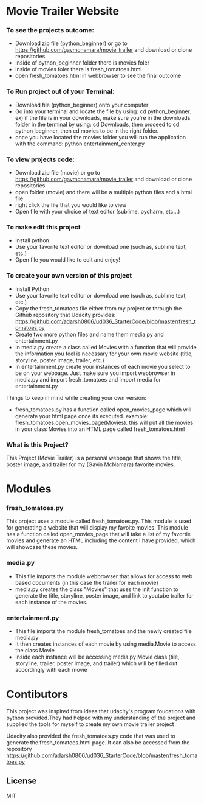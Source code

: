 # Movie Trailer Website

### To see the projects outcome:

  - Download zip file (python_beginner) or go to https://github.com/gavmcnamara/movie_trailer and download or clone repositories
  - Inside of python_beginner folder there is movies foler 
  - inside of movies foler there is fresh_tomatoes.html
  - open fresh_tomatoes.html in webbrowser to see the final outcome

### To Run project out of your Terminal:
  - Download file (python_beginner) onto your computer
  - Go into your terminal and locate the file by using: cd python_beginner. ex) if the file is in your downloads, make sure you're in the downloads folder in the terminal by using: cd Downloads, then proceed to cd python_beginner, then cd movies to be in the right folder.
  - once you have located the movies folder you will run the application with the command: python entertainment_center.py
  

### To view projects code:

  - Download zip file (movie) or go to https://github.com/gavmcnamara/movie_trailer and download or clone repositories
  - open folder (movie) and there will be a multiple python files and a html file
  - right click the file that you would like to view 
  - Open file with your choice of text editor (sublime, pycharm, etc...)
  
### To make edit this project
- Install python
- Use your favorite text editor or download one (such as, sublime text, etc.)
- Open file you would like to edit and enjoy!

### To create your own version of this project 
- Install Python 
- Use your favorite text editor or download one (such as, sublime text, etc.)
- Copy the fresh_tomatoes file either from my project or through the Github repository that Udacity provides: https://github.com/adarsh0806/ud036_StarterCode/blob/master/fresh_tomatoes.py
- Create two more python files and name them media.py and entertainment.py
- In media.py create a class called Movies with a function that will provide the information you feel is necessary for your own movie website (title, storyline, poster image, trailer, etc.)
- In entertainment.py create your instances of each movie you select to be on your webpage. Just make sure you import webbrowser in media.py and import fresh_tomatoes and import media for entertainment.py

Things to keep in mind while creating your own version:
- fresh_tomatoes.py has a function called open_movies_page which will generate your html page once its executed. example: fresh_tomatoes.open_movies_page(Movies). this will put all the movies in your class Movies into an HTML page called fresh_tomatoes.html

### What is this Project?
This Project (Movie Trailer) is a personal webpage that shows the title, poster image, and trailer for my (Gavin McNamara) favorite movies. 

# Modules
### fresh_tomatoes.py

This project uses a module called fresh_tomatoes.py. This module is used for generating a website that will display my favoite movies. This module has a function called open_movies_page that will take a list of my favortie movies and generate an HTML including the content I have provided, which will showcase these movies. 


### media.py
- This file imports the module webbrowser that allows for access to web based documents (in this case the trailer for each movie)
- media.py creates the class "Movies" that uses the init function to generate the title, storyline, poster image, and link to youtube trailer for each instance of the movies. 

### entertainment.py
- This file imports the module fresh_tomatoes and the newly created file media.py 
- It then creates instances of each movie by using media.Movie to access the class Movie
- Inside each instance will be accessing media.py Movie class (tile, storyline, trailer, poster image, and trailer) which will be filled out accordingly with each movie


# Contibutors
This project was inspired from ideas that udacity's program foudations with python provided.They had helped with my understanding of the project and supplied the tools for myself to create my own movie trailer project

Udacity also provided the fresh_tomatoes.py code that was used to generate the fresh_tomatoes.html page. It can also be accessed from the repository https://github.com/adarsh0806/ud036_StarterCode/blob/master/fresh_tomatoes.py 


License
----

MIT
